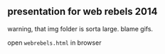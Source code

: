 ## presentation for web rebels 2014

warning, that img folder is sorta large. blame gifs.

open `webrebels.html` in browser
